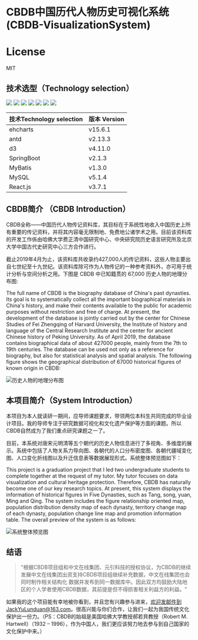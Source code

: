 # CBDB中国历代人物历史可视化系统(CBDB-VisualizationSystem)

# License

MIT

## 技术选型（Technology selection）

<img src="https://img.shields.io/badge/React.js-v15.6.1-green" /> <img src="https://img.shields.io/badge/antd-v2.13.3-blue)" /> <img src="https://img.shields.io/badge/d3-v4.11.0-brightgreen)" /> <img src="https://img.shields.io/badge/echarts-v3.7.1-green)" /> <img src="https://img.shields.io/badge/SpringBoot-v2.1.3.RELEASE-blue)" /> <img src="https://img.shields.io/badge/MyBatis-v1.3.0-yellow)" /> <img src="https://img.shields.io/badge/MySQL-v5.1.45-red)" /> 

| 技术Technology selection      | 版本 Version    |
| :--------- | ------- |
| ehcharts   | v15.6.1 |
| antd       | v2.13.3 |
| d3         | v4.11.0 |
| SpringBoot | v2.1.3  |
| MyBatis    | v1.3.0  |
| MySQL      | v5.1.4  |
| React.js   | v3.7.1  |



## CBDB简介 （CBDB Introduction）

  CBDB全称——中国历代人物传记资料库，其目标在于系统性地收入中国历史上所有重要的传记资料，并将其内容毫无限制地、免费地公诸学术之用。目前该资料库的开发工作係由哈佛大学费正清中国研究中心、中央研究院历史语言研究所及北京大学中国古代史研究中心三方合作进行。

  截止2019年4月为止，该资料库共收录约427,000人的传记资料，这些人物主要出自七世纪至十九世纪。该资料库除可作为人物传记的一种参考资料外，亦可用于统计分析与空间分析之用。下图是 CBDB 中已知籍贯的 67,000 历史人物的地理分布图:

  The full name of CBDB is the biography database of China's past dynasties. Its goal is to systematically collect all the important biographical materials in China's history, and make their contents available to the public for academic purposes without restriction and free of charge. At present, the development of the database is jointly carried out by the center for Chinese Studies of Fei Zhengqing of Harvard University, the Institute of history and language of the Central Research Institute and the center for ancient Chinese history of Peking University.
  As of April 2019, the database contains biographical data of about 427000 people, mainly from the 7th to 19th centuries. The database can be used not only as a reference for biography, but also for statistical analysis and spatial analysis. The following figure shows the geographical distribution of 67000 historical figures of known origin in CBDB:

![历史人物的地理分布图](https://github.com/YLDJack/CBDB-VisualizationSystem/blob/master/imgs/cbdb.jpg)

## 本项目简介（System Introduction）

  本项目为本人就读研一期间，应导师课题要求，带领两位本科生共同完成的毕业设计项目。我的导师专注于研究数据可视化和文化遗产保护等方面的课题。所以CBDB自然成为了我们重点研究课题之一了。

  目前，本系统对唐宋元明清等五个朝代的历史人物信息进行了多视角、多维度的展示。系统中包括了人物关系力导向图、各朝代的人口分布密度图、各朝代疆域变化图、人口变化折线图以及升迁信息表等数据展现形式。系统整体预览图如下：
  
  This project is a graduation project that I led two undergraduate students to complete together at the request of my tutor. My tutor focuses on data visualization and cultural heritage protection. Therefore, CBDB has naturally become one of our key research topics.
  At present, this system displays the information of historical figures in Five Dynasties, such as Tang, song, yuan, Ming and Qing. The system includes the figure relationship oriented map, population distribution density map of each dynasty, territory change map of each dynasty, population change line map and promotion information table. The overall preview of the system is as follows:
  
![系统整体预览图](https://github.com/YLDJack/CBDB-VisualizationSystem/blob/master/imgs/slt.png)

## 结语
  
> "根据CBDB项目组和中文在线集团、元引科技的授权协议，为CBDB的继续发展中文在线集团出资支持CBDB项目组继续补充数据，中文在线集团也会同时制作相关结构化  数据并发布到同一数据库中。因此双方均鼓励大陆地区的个人学者使用CBDB数据，其前提是但不得损害相关利益方的利益。"

  如果我的这个项目能有幸地被你看到，并且您有兴趣参与进来，欢迎发邮件到JackYuLunduan@163.com。很高兴能与你们合作，让我们一起为我国传统文化保护出一份力。（PS：CBDB的始祖是美国哈佛大学教授郝若貝教授（Robert M. Hartwell）（1932 – 1996），作为中国人，我们更应该努力地去参与到自己国家的文化保护中来。）
